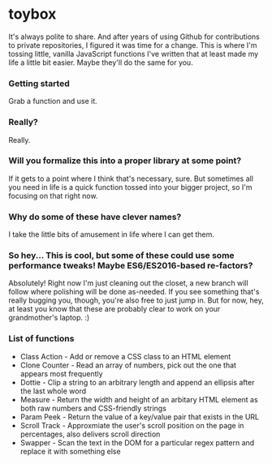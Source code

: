 # toybox
It's always polite to share. And after years of using Github for contributions to private repositories, I figured it was time for a change. This is where I'm tossing little, vanilla JavaScript functions I've written that at least made my life a little bit easier. Maybe they'll do the same for you.

### Getting started
Grab a function and use it.

### Really?
Really.

### Will you formalize this into a proper library at some point?
If it gets to a point where I think that's necessary, sure. But sometimes all you need in life is a quick function tossed into your bigger project, so I'm focusing on that right now.

### Why do some of these have clever names?
I take the little bits of amusement in life where I can get them.

### So hey... This is cool, but some of these could use some performance tweaks! Maybe ES6/ES2016-based re-factors?
Absolutely! Right now I'm just cleaning out the closet, a new branch will follow where polishing will be done as-needed. If you see something that's really bugging you, though, you're also free to just jump in. But for now, hey, at least you know that these are probably clear to work on your grandmother's laptop. :)


### List of functions
* Class Action - Add or remove a CSS class to an HTML element
* Clone Counter - Read an array of numbers, pick out the one that appears most frequently
* Dottie - Clip a string to an arbitrary length and append an ellipsis after the last whole word
* Measure - Return the width and height of an arbitary HTML element as both raw numbers and CSS-friendly strings
* Param Peek - Return the value of a key/value pair that exists in the URL
* Scroll Track - Approxmiate the user's scroll position on the page in percentages, also delivers scroll direction
* Swapper - Scan the text in the DOM for a particular regex pattern and replace it with something else
